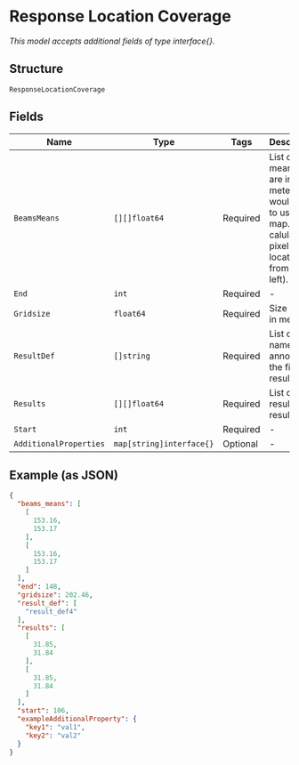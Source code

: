 
# Response Location Coverage

*This model accepts additional fields of type interface{}.*

## Structure

`ResponseLocationCoverage`

## Fields

| Name | Type | Tags | Description |
|  --- | --- | --- | --- |
| `BeamsMeans` | `[][]float64` | Required | List of [x, y, mean]s, x/y are in meters (UI would need to use map.ppm to calulate the pixel location from top-left). |
| `End` | `int` | Required | - |
| `Gridsize` | `float64` | Required | Size of grid, in meter |
| `ResultDef` | `[]string` | Required | List of names annotating the fields in results |
| `Results` | `[][]float64` | Required | List of results, see result_def. |
| `Start` | `int` | Required | - |
| `AdditionalProperties` | `map[string]interface{}` | Optional | - |

## Example (as JSON)

```json
{
  "beams_means": [
    [
      153.16,
      153.17
    ],
    [
      153.16,
      153.17
    ]
  ],
  "end": 148,
  "gridsize": 202.46,
  "result_def": [
    "result_def4"
  ],
  "results": [
    [
      31.85,
      31.84
    ],
    [
      31.85,
      31.84
    ]
  ],
  "start": 106,
  "exampleAdditionalProperty": {
    "key1": "val1",
    "key2": "val2"
  }
}
```

